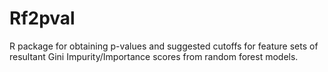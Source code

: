 # Rf2pval
 R package for obtaining p-values and suggested cutoffs for feature sets of resultant Gini Impurity/Importance scores from random forest models.
